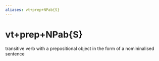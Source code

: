 ```yaml
---
aliases: vt+prep+NPab{S}
---
```

# vt+prep+NPab{S}

transitive verb with a prepositional object in the form of a nomininalised sentence